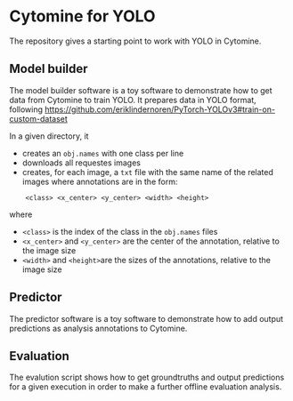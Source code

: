 # Cytomine for YOLO

The repository gives a starting point to work with YOLO in Cytomine.

## Model builder

The model builder software is a toy software to demonstrate how to get data from Cytomine to train YOLO.
It prepares data in YOLO format, following https://github.com/eriklindernoren/PyTorch-YOLOv3#train-on-custom-dataset

In a given directory, it
* creates an `obj.names` with one class per line
* downloads all requestes images
* creates, for each image, a `txt` file with the same name of the related images where annotations are in the form:
```
    <class> <x_center> <y_center> <width> <height>
```
where 
* `<class>` is the index of the class in the `obj.names` files
* `<x_center>` and `<y_center>` are the center of the annotation, relative to the image size
* `<width>` and `<height>`are the sizes of the annotations, relative to the image size

## Predictor

The predictor software is a toy software to demonstrate how to add output predictions as analysis annotations to Cytomine.

## Evaluation

The evalution script shows how to get groundtruths and output predictions for a given execution in order to make a further offline evaluation analysis.